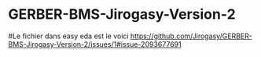 # GERBER-BMS-Jirogasy-Version-2


#Le fichier dans easy eda est le voici
https://github.com/Jirogasy/GERBER-BMS-Jirogasy-Version-2/issues/1#issue-2093677691
